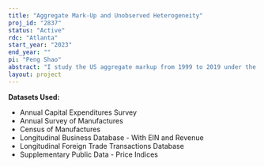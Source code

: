 ```yaml
---
title: "Aggregate Mark-Up and Unobserved Heterogeneity"
proj_id: "2837"
status: "Active"
rdc: "Atlanta"
start_year: "2023"
end_year: ""
pi: "Peng Shao"
abstract: "I study the US aggregate markup from 1999 to 2019 under the presence of multidimensional unobserved heterogeneity. Accounting for heterogeneity provides a more robust measurement of the firm's markup, and markup is a useful metric to gauge a sector's competitiveness. The standard approach to markup estimation assumes the firm's unobserved heterogeneity only at the productivity factor. My project utilizes a clustering method to detect the firm's unobserved heterogeneity beyond just productivity, e.g., elasticity. I use the data covering the manufacturing, wholesale trader, and retail trader sectors from the Census Bureau. My research aims to document the differences in markup unexplained by the standard methodology. For example, my results will show the widened dispersion of the markup distribution after accounting for additional unobserved heterogeneity."
layout: project
---
```


**Datasets Used:**

  - Annual Capital Expenditures Survey 
  - Annual Survey of Manufactures 
  - Census of Manufactures 
  - Longitudinal Business Database - With EIN and Revenue 
  - Longitudinal Foreign Trade Transactions Database 
  - Supplementary Public Data - Price Indices 

